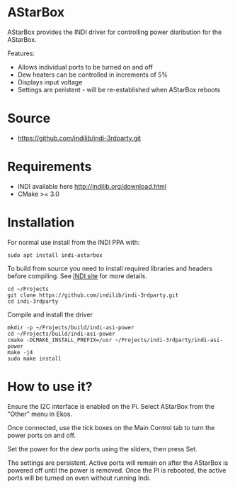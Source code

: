 # AStarBox
AStarBox provides the INDI driver for controlling power disribution for the AStarBox.

Features:
  - Allows individual ports to be turned on and off
  - Dew heaters can be controlled in increments of 5%
  - Displays input voltage
  - Settings are peristent - will be re-established when AStarBox reboots

# Source
* https://github.com/indilib/indi-3rdparty.git

# Requirements
* INDI available here http://indilib.org/download.html
* CMake >= 3.0

# Installation
For normal use install from the INDI PPA with:
```
sudo apt install indi-astarbox
```

To build from source you need to install required libraries and headers before compiling. See [INDI site](http://indilib.org/download.html) for more details.

```
cd ~/Projects
git clone https://github.com/indilib/indi-3rdparty.git
cd indi-3rdparty
```

Compile and install the driver
```
mkdir -p ~/Projects/build/indi-asi-power
cd ~/Projects/build/indi-asi-power
cmake -DCMAKE_INSTALL_PREFIX=/usr ~/Projects/indi-3rdparty/indi-asi-power
make -j4
sudo make install
```

# How to use it?
Ensure the I2C interface is enabled on the Pi. Select AStarBox from the "Other" menu in Ekos.

Once connected, use the tick boxes on the Main Control tab to turn the power ports on and off.

Set the power for the dew ports using the sliders, then press Set.

The settings are persistent. Active ports will remain on after the AStarBox is powered off until the power is removed. Once the PI is rebooted, the active ports will be turned on even without running Indi.
